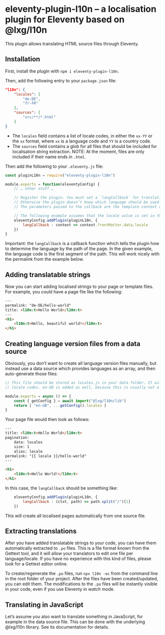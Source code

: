 # eleventy-plugin-l10n – a localisation plugin for Eleventy based on @lxg/l10n

This plugin allows translating HTML source files through Eleventy.

## Installation

First, install the plugin with `npm i eleventy-plugin-l10n`.

Then, add the following entry to your `package.json` file:

```json
"l10n": {
    "locales": [
        "de-DE",
        "fr-FR"
    ],
    "sources": [
        "src/**/*.html"
    ]
}
```

- The `locales` field contains a list of locale codes, in either the `xx-YY` or the `xx` format, where `xx` is a language code and `YY` is a country code.
- The `sources` field contains a glob for all files that should be included for localisation string extraction. NOTE: At the moment, files are only included if their name ends in `.html`.

Then add the following to your `.eleventy.js` file:

```js
const pluginL10n = require("eleventy-plugin-l10n")

module.exports = function(eleventyConfig) {
    // … other stuff …

    // Register the plugin. You must set a `langCallback` for translations actually to work.
    // Otherwise the plugin doesn’t know which language should be used want.
    // The parameters passed to the callback are the template context object, the path string and the content string.

    // The following example assumes that the locale value is set in the page template
    eleventyConfig.addPlugin(pluginL10n, {
        langCallback : context => context.frontMatter.data.locale
    })
}
```

Important: the `langCallback` is a callback function which tells the plugin how to determine the language by the path of the page. In the given example, the language code is the first segment of the path. This will work nicely with the permalink from the example below.

## Adding translatable strings

Now you can start adding localised strings to your page or template files. For example, you could have a page file like the following:

```html
---
permalink: "de-DE/hello-world"
title: <l10n:t>Hello World</l10n:t>
---
<h1>
    <l10n:t>Hello, beautiful world!</l10n:t>
</h1>
```

## Creating language version files from a data source

Obviously, you don’t want to create all language version files manually, but instead use a data source which provides languages as an array, and then auto-generate those files:

```js
// This file should be stored as locales.js in your data folder. It will create an array of
// locale codes. en-GB is added as well, because this is usually not a translation target language.

module.exports = async () => {
    const { getConfig } = await import("@lxg/l10n/lib")
    return [ "en-GB", ...getConfig().locales ]
}
```

Your page file would then look as follows:

```html
---
title: <l10n:t>Hello World</l10n:t>
pagination:
    data: locales
    size: 1
    alias: locale
permalink: "{{ locale }}/hello-world"
---

<h1>
    <l10n:t>Hello World!</l10n:t>
</h1>
```

In this case, the `langCallback` should be something like:

```js
    eleventyConfig.addPlugin(pluginL10n, {
        langCallback : (ctxt, path) => path.split("/")[1]
    })
```

This will create all localised pages automatically from one source file.

## Extracting translations

After you have added translatable strings to your code, you can have them automatically extracted to `.po` files. This is a file format known from the Gettext tool, and it will allow your translators to edit one file per language/locale. If you have no experience with this kind of files, please look for a Gettext editor online.

To create/regenerate the `.po` files, run `npx l10n -ec` from the command line in the root folder of your project. After the files have been created/updated, you can edit them. The modifications to the `.po` files will be instantly visible in your code, even if you use Eleventy in *watch* mode.


## Translating in JavaScript

Let’s assume you also want to translate something in JavaScript, for example in the data source file. This can be done with the underlying @lxg/l10n library. See its documentation for details.
